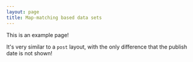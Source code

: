 ```yaml
---
layout: page
title: Map-matching based data sets
---
```


This is an example page!

It's very similar to a `post` layout, with the only difference that the publish date is not shown!
